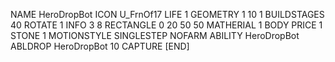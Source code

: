 NAME HeroDropBot
ICON U_FrnOf17
LIFE 1
GEOMETRY 1 10 1
BUILDSTAGES 40
ROTATE 1
INFO 3 8
RECTANGLE    0 20 50 50
MATHERIAL 1 BODY
PRICE 1 STONE 1
MOTIONSTYLE SINGLESTEP
NOFARM
ABILITY HeroDropBot
ABLDROP HeroDropBot 10
CAPTURE
[END]
